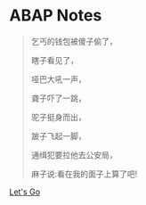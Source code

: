 <!-- _coverpage.md -->

# ABAP Notes

> 乞丐的钱包被傻子偷了，
>
> 瞎子看见了，
>
> 哑巴大吼一声，
>
> 聋子吓了一跳，
>
> 驼子挺身而出，
>
> 跛子飞起一脚，
>
> 通缉犯要拉他去公安局，
>
> 麻子说:看在我的面子上算了吧!

[Let's Go](/README.md)

